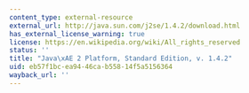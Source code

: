 ```yaml
---
content_type: external-resource
external_url: http://java.sun.com/j2se/1.4.2/download.html
has_external_license_warning: true
license: https://en.wikipedia.org/wiki/All_rights_reserved
status: ''
title: "Java\xAE 2 Platform, Standard Edition, v. 1.4.2"
uid: eb57f1bc-ea94-46ca-b558-14f5a5156364
wayback_url: ''
---
```

